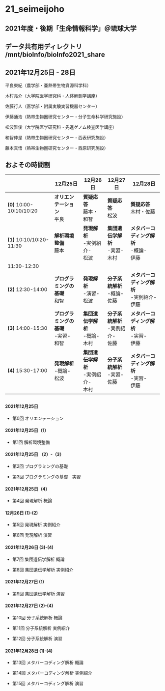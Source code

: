 # 21_seimeijoho

## 2021年度・後期「生命情報科学」＠琉球大学
## **データ共有用ディレクトリ** /mnt/bioInfo/bioInfo2021_share


## 2021年12月25日 - 28日

平良東紀（農学部・亜熱帯生物資源科学科）

木村亮介（大学院医学研究科・人体解剖学講座）

佐藤行人（医学部・附属実験実習機器センター）

伊藤通浩（熱帯生物圏研究センター・分子生命科学研究施設）

松波雅俊（大学院医学研究科・先進ゲノム検査医学講座）

和智仲是（熱帯生物圏研究センター・西表研究施設）

藤本真悟（熱帯生物圏研究センター・西原研究施設）



## およその時間割

||12月25日|12月26日|12月27日|12月28日|
|-|-|-|-|-|
|**(0)** 10:00-10:10/10:20|**オリエンテーション**<br>平良 |**質疑応答**<br>藤本・和智|**質疑応答**<br>松波|**質疑応答**<br>木村・佐藤|
|**(1)** 10:10/10:20-11:30|**解析環境整備**<br>藤本|**発現解析**<br> -実例紹介-<br>松波|**集団遺伝学解析**<br> -実習-<br>木村|**メタバーコディング解析**<br> -概論-<br>伊藤|
|11:30-12:30||||
|**(2)** 12:30-14:00|**プログラミングの基礎**<br>和智|**発現解析**<br> -演習-<br>松波|**分子系統解析**<br> -概論-<br>佐藤|**メタバーコディング解析**<br> -実例紹介-<br>伊藤|
|**(3)** 14:00-15:30|**プログラミングの基礎**<br> -実習-<br>和智|**集団遺伝学解析**<br> -概論-<br>木村|**分子系統解析**<br> -実例紹介-<br>佐藤|**メタバーコディング解析**<br> -実習-<br>伊藤|
|**(4)** 15:30-17:00|**発現解析**<br> -概論-<br>松波|**集団遺伝学解析**<br> -実例紹介-<br>木村|**分子系統解析**<br> -実習-<br>佐藤|**メタバーコディング解析**<br> -実習-<br>伊藤|

## 

#### 2021年12月25日

- 第0回 オリエンテーション

#### 2021年12月25日（1）

- 第1回 解析環境整備

#### 2021年12月25日 （2）-（3）

- 第2回 プログラミングの基礎

- 第3回 プログラミングの基礎　実習

#### 2021年12月25日（4）

- 第4回 発現解析 概論

#### 12月26日 (1)-(2)

- 第5回 発現解析 実例紹介

- 第6回 発現解析 演習

#### 2021年12月26日 (3)-(4) 

- 第7回 集団遺伝学解析 概論

- 第8回 集団遺伝学解析 実例紹介

#### 2021年12月27日 (1)

- 第9回 集団遺伝学解析 演習

#### 2021年12月27日 (2)-(4)

- 第10回 分子系統解析 概論

- 第11回 分子系統解析 実例紹介

- 第12回 分子系統解析 演習

#### 2021年12月28日 (1)-(4)

- 第13回 メタバーコディング解析 概論

- 第14回 メタバーコディング解析 実例紹介

- 第15回 メタバーコディング解析 演習



